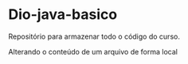 # Dio-java-basico
Repositório para armazenar todo o código do curso.

Alterando o conteúdo de um arquivo de forma local
